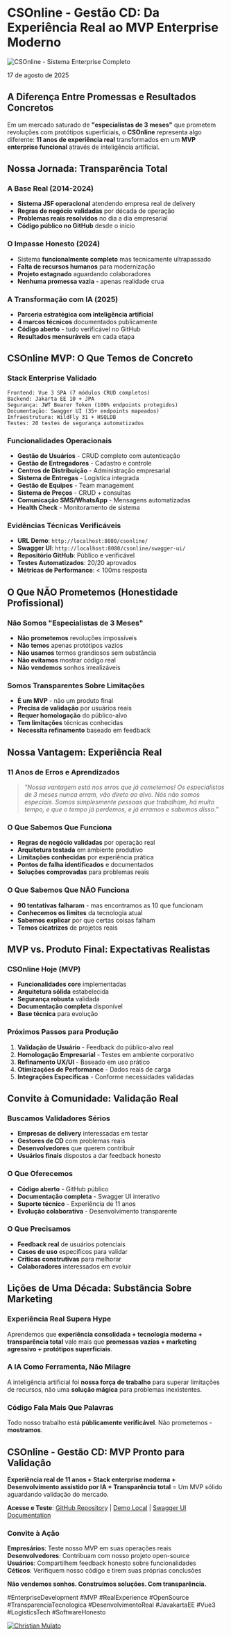 # CSOnline - Gestão CD: Da Experiência Real ao MVP Enterprise Moderno

![CSOnline - Sistema Enterprise Completo](/articles/assets/img/2025_08_17_IMAGE_001.png)

17 de agosto de 2025

## A Diferença Entre Promessas e Resultados Concretos

Em um mercado saturado de **"especialistas de 3 meses"** que prometem revoluções com protótipos superficiais, o **CSOnline** representa algo diferente: **11 anos de experiência real** transformados em um **MVP enterprise funcional** através de inteligência artificial.

## Nossa Jornada: Transparência Total

### A Base Real (2014-2024)

- **Sistema JSF operacional** atendendo empresa real de delivery
- **Regras de negócio validadas** por década de operação
- **Problemas reais resolvidos** no dia a dia empresarial
- **Código público no GitHub** desde o início

### O Impasse Honesto (2024)

- Sistema **funcionalmente completo** mas tecnicamente ultrapassado
- **Falta de recursos humanos** para modernização
- **Projeto estagnado** aguardando colaboradores
- **Nenhuma promessa vazia** - apenas realidade crua

### A Transformação com IA (2025)

- **Parceria estratégica com inteligência artificial**
- **4 marcos técnicos** documentados publicamente
- **Código aberto** - tudo verificável no GitHub
- **Resultados mensuráveis** em cada etapa

## CSOnline MVP: O Que Temos de Concreto

### Stack Enterprise Validado

```
Frontend: Vue 3 SPA (7 módulos CRUD completos)
Backend: Jakarta EE 10 + JPA
Segurança: JWT Bearer Token (100% endpoints protegidos)
Documentação: Swagger UI (35+ endpoints mapeados)
Infraestrutura: WildFly 31 + HSQLDB
Testes: 20 testes de segurança automatizados
```

### Funcionalidades Operacionais

- **Gestão de Usuários** - CRUD completo com autenticação
- **Gestão de Entregadores** - Cadastro e controle
- **Centros de Distribuição** - Administração empresarial
- **Sistema de Entregas** - Logística integrada
- **Gestão de Equipes** - Team management
- **Sistema de Preços** - CRUD + consultas
- **Comunicação SMS/WhatsApp** - Mensagens automatizadas
- **Health Check** - Monitoramento de sistema

### Evidências Técnicas Verificáveis

- **URL Demo**: `http://localhost:8080/csonline/`
- **Swagger UI**: `http://localhost:8080/csonline/swagger-ui/`
- **Repositório GitHub**: Público e verificável
- **Testes Automatizados**: 20/20 aprovados
- **Métricas de Performance**: < 100ms resposta

## O Que NÃO Prometemos (Honestidade Profissional)

### Não Somos "Especialistas de 3 Meses"

- **Não prometemos** revoluções impossíveis
- **Não temos** apenas protótipos vazios
- **Não usamos** termos grandiosos sem substância
- **Não evitamos** mostrar código real
- **Não vendemos** sonhos irrealizáveis

### Somos Transparentes Sobre Limitações

- **É um MVP** - não um produto final
- **Precisa de validação** por usuários reais
- **Requer homologação** do público-alvo
- **Tem limitações** técnicas conhecidas
- **Necessita refinamento** baseado em feedback

## Nossa Vantagem: Experiência Real

### 11 Anos de Erros e Aprendizados

> *"Nossa vantagem está nos erros que já cometemos! Os especialistas de 3 meses nunca erram, vão direto ao alvo. Nós não somos especiais. Somos simplesmente pessoas que trabalham, há muito tempo, e que o tempo já perdemos, e já erramos e sabemos disso."*

### O Que Sabemos Que Funciona

- **Regras de negócio validadas** por operação real
- **Arquitetura testada** em ambiente produtivo
- **Limitações conhecidas** por experiência prática
- **Pontos de falha identificados** e documentados
- **Soluções comprovadas** para problemas reais

### O Que Sabemos Que NÃO Funciona

- **90 tentativas falharam** - mas encontramos as 10 que funcionam
- **Conhecemos os limites** da tecnologia atual
- **Sabemos explicar** por que certas coisas falham
- **Temos cicatrizes** de projetos reais

## MVP vs. Produto Final: Expectativas Realistas

### CSOnline Hoje (MVP)

- **Funcionalidades core** implementadas
- **Arquitetura sólida** estabelecida
- **Segurança robusta** validada
- **Documentação completa** disponível
- **Base técnica** para evolução

### Próximos Passos para Produção

1. **Validação de Usuário** - Feedback do público-alvo real
2. **Homologação Empresarial** - Testes em ambiente corporativo
3. **Refinamento UX/UI** - Baseado em uso prático
4. **Otimizações de Performance** - Dados reais de carga
5. **Integrações Específicas** - Conforme necessidades validadas

## Convite à Comunidade: Validação Real

### Buscamos Validadores Sérios

- **Empresas de delivery** interessadas em testar
- **Gestores de CD** com problemas reais
- **Desenvolvedores** que querem contribuir
- **Usuários finais** dispostos a dar feedback honesto

### O Que Oferecemos

- **Código aberto** - GitHub público
- **Documentação completa** - Swagger UI interativo
- **Suporte técnico** - Experiência de 11 anos
- **Evolução colaborativa** - Desenvolvimento transparente

### O Que Precisamos

- **Feedback real** de usuários potenciais
- **Casos de uso** específicos para validar
- **Críticas construtivas** para melhorar
- **Colaboradores** interessados em evoluir

## Lições de Uma Década: Substância Sobre Marketing

### Experiência Real Supera Hype

Aprendemos que **experiência consolidada + tecnologia moderna + transparência total** vale mais que **promessas vazias + marketing agressivo + protótipos superficiais**.

### A IA Como Ferramenta, Não Milagre

A inteligência artificial foi **nossa força de trabalho** para superar limitações de recursos, não uma **solução mágica** para problemas inexistentes.

### Código Fala Mais Que Palavras

Todo nosso trabalho está **públicamente verificável**. Não prometemos - **mostramos**.

## CSOnline - Gestão CD: MVP Pronto para Validação

**Experiência real de 11 anos + Stack enterprise moderna + Desenvolvimento assistido por IA + Transparência total** = Um MVP sólido aguardando validação do mercado.

**Acesse e Teste**: [GitHub Repository](https://github.com/chmulato/csonline) | [Demo Local](http://localhost:8080/csonline/) | [Swagger UI Documentation](http://localhost:8080/csonline/swagger-ui/)

### Convite à Ação

**Empresários**: Teste nosso MVP em suas operações reais  
**Desenvolvedores**: Contribuam com nosso projeto open-source  
**Usuários**: Compartilhem feedback honesto sobre funcionalidades  
**Céticos**: Verifiquem nosso código e tirem suas próprias conclusões

**Não vendemos sonhos. Construímos soluções. Com transparência.**

#EnterpriseDevelopment #MVP #RealExperience #OpenSource #TransparenciaTecnologica #DesenvolvimentoReal #JavakartaEE #Vue3 #LogisticsTech #SoftwareHonesto

[![Christian Mulato](/articles/assets/img/foto_chri.jpg)](https://www.linkedin.com/in/chmulato/)
